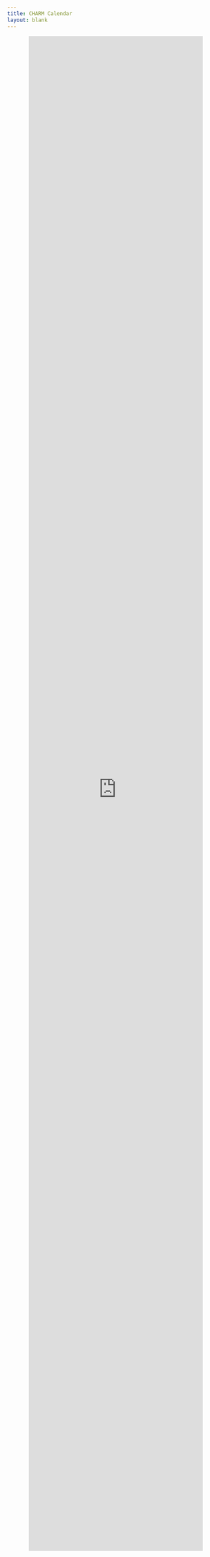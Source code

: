 ```yaml
---
title: CHARM Calendar
layout: blank 
---
```

<center>
<iframe
    src="https://calendar.google.com/calendar/embed?mode=WEEK&amp;wkst=1&amp;src=c_vo9oi9deqrj1v0isaciclljg0c%40group.calendar.google.com&ctz=America%2FNew_York"
    style="border:0" width="80%" height="90%" frameborder="0" scrolling="no"></iframe>
</center> 
